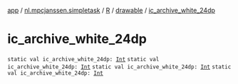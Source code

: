 [app](../../../index.md) / [nl.mpcjanssen.simpletask](../../index.md) / [R](../index.md) / [drawable](index.md) / [ic_archive_white_24dp](.)

# ic_archive_white_24dp

`static val ic_archive_white_24dp: `[`Int`](https://kotlinlang.org/api/latest/jvm/stdlib/kotlin/-int/index.html)
`static val ic_archive_white_24dp: `[`Int`](https://kotlinlang.org/api/latest/jvm/stdlib/kotlin/-int/index.html)
`static val ic_archive_white_24dp: `[`Int`](https://kotlinlang.org/api/latest/jvm/stdlib/kotlin/-int/index.html)
`static val ic_archive_white_24dp: `[`Int`](https://kotlinlang.org/api/latest/jvm/stdlib/kotlin/-int/index.html)